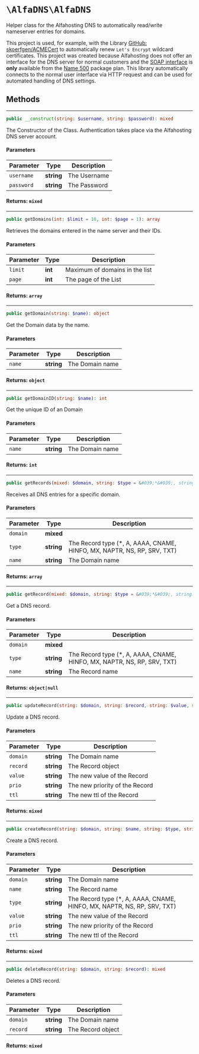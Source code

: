 
# `\AlfaDNS\AlfaDNS`

Helper class for the Alfahosting DNS to automatically read/write nameserver entries for domains.

This project is used, for example, with the Library [GitHub: skoerfgen/ACMECert](https://github.com/skoerfgen/ACMECert) to automatically renew `Let's Encrypt` wildcard certificates.
This project was created because Alfahosting does not offer an interface for the DNS server for normal customers and the [SOAP interface](https://dns.alfahosting.de/api/) is **only** available from the [Name 500](https://alfahosting.de/eigene-nameserver/) package plan. This library automatically connects to the normal user interface via HTTP request and can be used for automated handling of DNS settings.




## Methods

---
```php
public __construct(string: $username, string: $password): mixed
```





The Constructor of the Class.
Authentication takes place via the Alfahosting DNS server account.

#### Parameters

| Parameter | Type | Description |
|-----------|------|-------------|
| `username` | **string** | The Username |
| `password` | **string** | The Password |



#### Returns: `mixed`


---
```php
public getDomains(int: $limit = 10, int: $page = 1): array
```





Retrieves the domains entered in the name server and their IDs.


#### Parameters

| Parameter | Type | Description |
|-----------|------|-------------|
| `limit` | **int** | Maximum of domains in the list |
| `page` | **int** | The page of the List |



#### Returns: `array`


---
```php
public getDomain(string: $name): object
```





Get the Domain data by the name.


#### Parameters

| Parameter | Type | Description |
|-----------|------|-------------|
| `name` | **string** | The Domain name |



#### Returns: `object`


---
```php
public getDomainID(string: $name): int
```





Get the unique ID of an Domain


#### Parameters

| Parameter | Type | Description |
|-----------|------|-------------|
| `name` | **string** | The Domain name |



#### Returns: `int`


---
```php
public getRecords(mixed: $domain, string: $type = &#039;*&#039;, string: $name = &#039;*&#039;): array
```





Receives all DNS entries for a specific domain.


#### Parameters

| Parameter | Type | Description |
|-----------|------|-------------|
| `domain` | **mixed** |  |
| `type` | **string** | The Record type (*, A, AAAA, CNAME, HINFO, MX, NAPTR, NS, RP, SRV, TXT) |
| `name` | **string** | The Domain name |



#### Returns: `array`


---
```php
public getRecord(mixed: $domain, string: $type = &#039;*&#039;, string: $name): object|null
```





Get a DNS record.


#### Parameters

| Parameter | Type | Description |
|-----------|------|-------------|
| `domain` | **mixed** |  |
| `type` | **string** | The Record type (*, A, AAAA, CNAME, HINFO, MX, NAPTR, NS, RP, SRV, TXT) |
| `name` | **string** | The Record name |



#### Returns: `object|null`


---
```php
public updateRecord(string: $domain, string: $record, string: $value, string: $prio, string: $ttl = 60): mixed
```





Update a DNS record.


#### Parameters

| Parameter | Type | Description |
|-----------|------|-------------|
| `domain` | **string** | The Domain name |
| `record` | **string** | The Record object |
| `value` | **string** | The new value of the Record |
| `prio` | **string** | The new priority of the Record |
| `ttl` | **string** | The new ttl of the Record |



#### Returns: `mixed`


---
```php
public createRecord(string: $domain, string: $name, string: $type, string: $value, string: $prio, string: $ttl = 60): mixed
```





Create a DNS record.


#### Parameters

| Parameter | Type | Description |
|-----------|------|-------------|
| `domain` | **string** | The Domain name |
| `name` | **string** | The Record name |
| `type` | **string** | The Record type (*, A, AAAA, CNAME, HINFO, MX, NAPTR, NS, RP, SRV, TXT) |
| `value` | **string** | The new value of the Record |
| `prio` | **string** | The new priority of the Record |
| `ttl` | **string** | The new ttl of the Record |



#### Returns: `mixed`


---
```php
public deleteRecord(string: $domain, string: $record): mixed
```





Deletes a DNS record.


#### Parameters

| Parameter | Type | Description |
|-----------|------|-------------|
| `domain` | **string** | The Domain name |
| `record` | **string** | The Record object |



#### Returns: `mixed`




